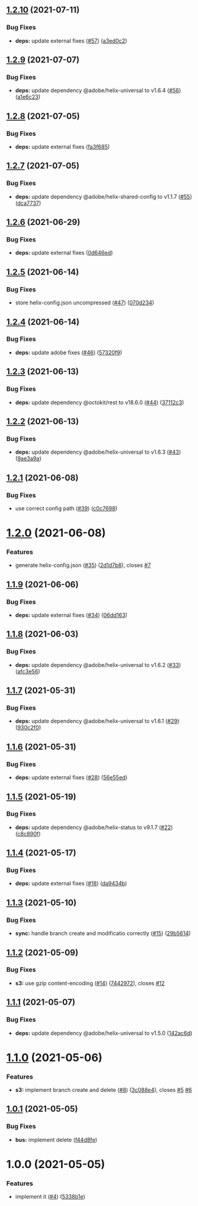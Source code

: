 ## [1.2.10](https://github.com/adobe/helix-code-bus/compare/v1.2.9...v1.2.10) (2021-07-11)


### Bug Fixes

* **deps:** update external fixes ([#57](https://github.com/adobe/helix-code-bus/issues/57)) ([a3ed0c2](https://github.com/adobe/helix-code-bus/commit/a3ed0c236ce1efe326cbddeb431aa10dfd5806a2))

## [1.2.9](https://github.com/adobe/helix-code-bus/compare/v1.2.8...v1.2.9) (2021-07-07)


### Bug Fixes

* **deps:** update dependency @adobe/helix-universal to v1.6.4 ([#56](https://github.com/adobe/helix-code-bus/issues/56)) ([a1e6c23](https://github.com/adobe/helix-code-bus/commit/a1e6c23a71ef3314128c77a6bd14f9b46c8849b6))

## [1.2.8](https://github.com/adobe/helix-code-bus/compare/v1.2.7...v1.2.8) (2021-07-05)


### Bug Fixes

* **deps:** update external fixes ([fa3f685](https://github.com/adobe/helix-code-bus/commit/fa3f685b0919812c802ba9f90852195c87fb50d2))

## [1.2.7](https://github.com/adobe/helix-code-bus/compare/v1.2.6...v1.2.7) (2021-07-05)


### Bug Fixes

* **deps:** update dependency @adobe/helix-shared-config to v1.1.7 ([#55](https://github.com/adobe/helix-code-bus/issues/55)) ([dca7737](https://github.com/adobe/helix-code-bus/commit/dca7737db2243b3a92e6cab2ccacb8301e6c9145))

## [1.2.6](https://github.com/adobe/helix-code-bus/compare/v1.2.5...v1.2.6) (2021-06-29)


### Bug Fixes

* **deps:** update external fixes ([0d646ed](https://github.com/adobe/helix-code-bus/commit/0d646edc84d0e42bba86766519232192f28c2f86))

## [1.2.5](https://github.com/adobe/helix-code-bus/compare/v1.2.4...v1.2.5) (2021-06-14)


### Bug Fixes

* store helix-config.json uncompressed ([#47](https://github.com/adobe/helix-code-bus/issues/47)) ([070d234](https://github.com/adobe/helix-code-bus/commit/070d234a01e13b07144e73f3091ce5ab63baf007))

## [1.2.4](https://github.com/adobe/helix-code-bus/compare/v1.2.3...v1.2.4) (2021-06-14)


### Bug Fixes

* **deps:** update adobe fixes ([#46](https://github.com/adobe/helix-code-bus/issues/46)) ([57320f9](https://github.com/adobe/helix-code-bus/commit/57320f9bf5a95efb6bb67389f31ed9a8fa4b8aac))

## [1.2.3](https://github.com/adobe/helix-code-bus/compare/v1.2.2...v1.2.3) (2021-06-13)


### Bug Fixes

* **deps:** update dependency @octokit/rest to v18.6.0 ([#44](https://github.com/adobe/helix-code-bus/issues/44)) ([37112c3](https://github.com/adobe/helix-code-bus/commit/37112c3ffb254498f5b11f17f3bdb5870a942245))

## [1.2.2](https://github.com/adobe/helix-code-bus/compare/v1.2.1...v1.2.2) (2021-06-13)


### Bug Fixes

* **deps:** update dependency @adobe/helix-universal to v1.6.3 ([#43](https://github.com/adobe/helix-code-bus/issues/43)) ([9ae3a9a](https://github.com/adobe/helix-code-bus/commit/9ae3a9ac7c94db5cbf9884da6919c5660ac20495))

## [1.2.1](https://github.com/adobe/helix-code-bus/compare/v1.2.0...v1.2.1) (2021-06-08)


### Bug Fixes

* use correct config path ([#39](https://github.com/adobe/helix-code-bus/issues/39)) ([c0c7698](https://github.com/adobe/helix-code-bus/commit/c0c7698219278e5d25ee93964c0c3e1897b85051))

# [1.2.0](https://github.com/adobe/helix-code-bus/compare/v1.1.9...v1.2.0) (2021-06-08)


### Features

* generate helix-config.json ([#35](https://github.com/adobe/helix-code-bus/issues/35)) ([2d1d7b8](https://github.com/adobe/helix-code-bus/commit/2d1d7b8b2f096317a588bf111a3949f72d4d4edb)), closes [#7](https://github.com/adobe/helix-code-bus/issues/7)

## [1.1.9](https://github.com/adobe/helix-code-bus/compare/v1.1.8...v1.1.9) (2021-06-06)


### Bug Fixes

* **deps:** update external fixes ([#34](https://github.com/adobe/helix-code-bus/issues/34)) ([06dd163](https://github.com/adobe/helix-code-bus/commit/06dd1636832a10eb1d2bebef5d1ea61ba23617d5))

## [1.1.8](https://github.com/adobe/helix-code-bus/compare/v1.1.7...v1.1.8) (2021-06-03)


### Bug Fixes

* **deps:** update dependency @adobe/helix-universal to v1.6.2 ([#33](https://github.com/adobe/helix-code-bus/issues/33)) ([afc3e56](https://github.com/adobe/helix-code-bus/commit/afc3e5626bfaeefca32e40c56b043e4387bb9947))

## [1.1.7](https://github.com/adobe/helix-code-bus/compare/v1.1.6...v1.1.7) (2021-05-31)


### Bug Fixes

* **deps:** update dependency @adobe/helix-universal to v1.6.1 ([#29](https://github.com/adobe/helix-code-bus/issues/29)) ([930c2f0](https://github.com/adobe/helix-code-bus/commit/930c2f0034fc2d82409180a47aeeb87e5a465523))

## [1.1.6](https://github.com/adobe/helix-code-bus/compare/v1.1.5...v1.1.6) (2021-05-31)


### Bug Fixes

* **deps:** update external fixes ([#28](https://github.com/adobe/helix-code-bus/issues/28)) ([56e55ed](https://github.com/adobe/helix-code-bus/commit/56e55ed41004db5b9c4df590f85e00b0c67d9bba))

## [1.1.5](https://github.com/adobe/helix-code-bus/compare/v1.1.4...v1.1.5) (2021-05-19)


### Bug Fixes

* **deps:** update dependency @adobe/helix-status to v9.1.7 ([#22](https://github.com/adobe/helix-code-bus/issues/22)) ([c8c890f](https://github.com/adobe/helix-code-bus/commit/c8c890fbd1427fb0367159ff4d792f7d1edc362a))

## [1.1.4](https://github.com/adobe/helix-code-bus/compare/v1.1.3...v1.1.4) (2021-05-17)


### Bug Fixes

* **deps:** update external fixes ([#18](https://github.com/adobe/helix-code-bus/issues/18)) ([da9434b](https://github.com/adobe/helix-code-bus/commit/da9434b3529efbadb4111ee7ca2bfbbef0867ed2))

## [1.1.3](https://github.com/adobe/helix-code-bus/compare/v1.1.2...v1.1.3) (2021-05-10)


### Bug Fixes

* **sync:** handle branch create and modificatio correctly ([#15](https://github.com/adobe/helix-code-bus/issues/15)) ([29b5614](https://github.com/adobe/helix-code-bus/commit/29b5614ced70f36a9505f0cfc83f976f65947001))

## [1.1.2](https://github.com/adobe/helix-code-bus/compare/v1.1.1...v1.1.2) (2021-05-09)


### Bug Fixes

* **s3:** use gzip content-encoding ([#14](https://github.com/adobe/helix-code-bus/issues/14)) ([7442972](https://github.com/adobe/helix-code-bus/commit/7442972666935100d30b9ed40b80c7abcbe5777e)), closes [#12](https://github.com/adobe/helix-code-bus/issues/12)

## [1.1.1](https://github.com/adobe/helix-code-bus/compare/v1.1.0...v1.1.1) (2021-05-07)


### Bug Fixes

* **deps:** update dependency @adobe/helix-universal to v1.5.0 ([142ac6d](https://github.com/adobe/helix-code-bus/commit/142ac6d21d54ce1a39ba5770ac4fb499ca912cf2))

# [1.1.0](https://github.com/adobe/helix-code-bus/compare/v1.0.1...v1.1.0) (2021-05-06)


### Features

* **s3:** implement branch create and delete ([#8](https://github.com/adobe/helix-code-bus/issues/8)) ([3c088e4](https://github.com/adobe/helix-code-bus/commit/3c088e4f3336de962e14c8495ee0cae2f8db7d54)), closes [#5](https://github.com/adobe/helix-code-bus/issues/5) [#6](https://github.com/adobe/helix-code-bus/issues/6)

## [1.0.1](https://github.com/adobe/helix-code-bus/compare/v1.0.0...v1.0.1) (2021-05-05)


### Bug Fixes

* **bus:** implement delete ([f44d8fe](https://github.com/adobe/helix-code-bus/commit/f44d8fef8eadf255f52ac9a61ce9b8b2d7bcff51))

# 1.0.0 (2021-05-05)


### Features

* implement it ([#4](https://github.com/adobe/helix-code-bus/issues/4)) ([5338b1e](https://github.com/adobe/helix-code-bus/commit/5338b1ea9d96a7210dd15bead28227b327a57513))
